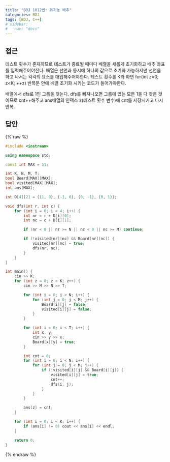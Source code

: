 ```yaml
---
title: "BOJ 1012번: 유기농 배추"
categories: BOJ
tags: [BOJ, C++]
# sidebar:
#   nav: "docs"
---
```


## 접근

테스트 횟수가 존재하므로 테스트가 종료될 때마다 배열을 새롭게 초기화하고 배추 좌표를 입력해주어야한다. 배열은 선언과 동시에 하나의 값으로 초기화 가능하지만 선언을 하고 나서는 각각의 요소를 대입해주어야한다. 테스트 횟수를 K라 하면 for(int z=0; z<K; ++z) 반복문 안에 배열 초기화 시키는 코드가 들어가야한다.

배열에서 dfs로 1인 그룹을 찾는다. dfs를 빠져나오면 그룹에 있는 모든 1을 다 찾은 것이므로 cnt++해주고 ans배열의 인덱스 z(테스트 횟수 변수)에 cnt를 저장시키고 다시 반복.

## 답안
{% raw %}

```cpp
#include <iostream>

using namespace std;

const int MAX = 51;

int K, N, M, T;
bool Board[MAX][MAX];
bool visited[MAX][MAX];
int ans[MAX];

int D[4][2] = {{1, 0}, {-1, 0}, {0, -1}, {0, 1}};

void dfs(int r, int c) {
    for (int i = 0; i < 4; i++) {
        int nr = r + D[i][0];
        int nc = c + D[i][1];

        if (nr < 0 || nr >= N || nc < 0 || nc >= M) continue;

        if (!visited[nr][nc] && Board[nr][nc]) {
            visited[nr][nc] = true;
            dfs(nr, nc);
        }
    }
}

int main() {
    cin >> K;
    for (int z = 0; z < K; z++) {
        cin >> M >> N >> T;

        for (int i = 0; i < N; i++) {
            for (int j = 0; j < M; j++) {
                Board[i][j] = false;
                visited[i][j] = false;
            }
        }

        for (int i = 0; i < T; i++) {
            int x, y;
            cin >> y >> x;
            Board[x][y] = true;
        }

        int cnt = 0;
        for (int i = 0; i < N; i++) {
            for (int j = 0; j < M; j++) {
                if (!visited[i][j] && Board[i][j]) {
                    visited[i][j] = true;
                    cnt++;
                    dfs(i, j);
                }
            }
        }

        ans[z] = cnt;
    }

    for (int i = 0; i < K; i++) {
        if (ans[i] != 0) cout << ans[i] << endl;
    }

    return 0;
}
```
{% endraw %}